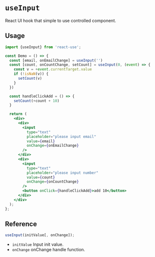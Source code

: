 # `useInput`

React UI hook that simple to use controlled component.


## Usage

```jsx
import {useInput} from 'react-use';

const Demo = () => {
  const [email, onEmailChange] = useInput('')
  const [count, onCountChange, setCount] = useInput(0, (event) => {
    const v = +event.currentTarget.value
    if (!isNaN(v)) {
      setCount(v)
    }
  })

  const handleClickAdd = () => {
    setCount(+count + 10)
  }

  return (
    <div>
      <div>
        <input
          type="text"
          placeholder="please input email"
          value={email}
          onChange={onEmailChange}
        />
      </div>
      <div>
        <input
          type="text"
          placeholder="please input number"
          value={count}
          onChange={onCountChange}
        />
        <button onClick={handleClickAdd}>add 10</button>
      </div>
    </div>
  );
};
```


## Reference

```js
useInput(initValue[, onChange]);
```

- `initValue` Input init value.
- `onChange` onChange handle function.
